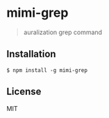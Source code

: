 # mimi-grep
> auralization grep command

## Installation

```
$ npm install -g mimi-grep
```

## License
MIT
